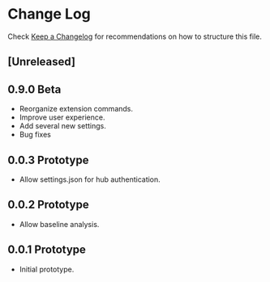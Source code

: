 # Change Log

Check [Keep a Changelog](http://keepachangelog.com/) for recommendations on how to structure this file.

## [Unreleased]

## 0.9.0 Beta
* Reorganize extension commands.
* Improve user experience.
* Add several new settings.
* Bug fixes

## 0.0.3 Prototype
* Allow settings.json for hub authentication.

## 0.0.2 Prototype
* Allow baseline analysis.

## 0.0.1 Prototype
* Initial prototype.
